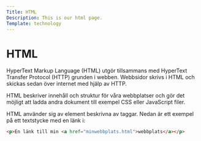 ```yaml
---
Title: HTML
Description: This is our html page.
Template: technology
---
```


# HTML

HyperText Markup Language (HTML) utgör tillsammans med HyperText Transfer Protocol (HTTP) grunden i webben. Webbsidor skrivs i HTML och skickas sedan över internet med hjälp av HTTP.

HTML beskriver innehåll och struktur för våra webbplatser och gör det möjligt att ladda andra dokument till exempel CSS eller JavaScript filer.

HTML använder sig av element beskrivna av taggar. Nedan är ett exempel på ett textstycke med en länk i:

```html
<p>En länk till min <a href="minwebbplats.html">webbplats</a></p>
```
